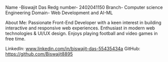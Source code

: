 Name -Biswajit Das
Redg number- 2402041150
Branch- Computer science Engineering
Domain- Web Development and AI-ML

 About Me:
 Passionate Front-End Developer with a keen interest in building interactive and responsive web experiences.
 Enthusiast in modern web technologies & UI/UX design.
 Enjoys playing football and video games in free time.

 LinkedIn: www.linkedin.com/in/biswajit-das-55435434a
GitHub: https://github.com/Biswajit8895
